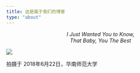 ```yaml
---
title: 这是属于我们的博客
type: "about"
---
```


*<div align=center>I Just Wanted You to Know, </div>*
*<div align=center>That Baby, You The Best</div>*

![](https://i.bmp.ovh/imgs/2019/05/2961ef1ade12c2b2.jpg)

拍摄于 2018年6月22日，华南师范大学
